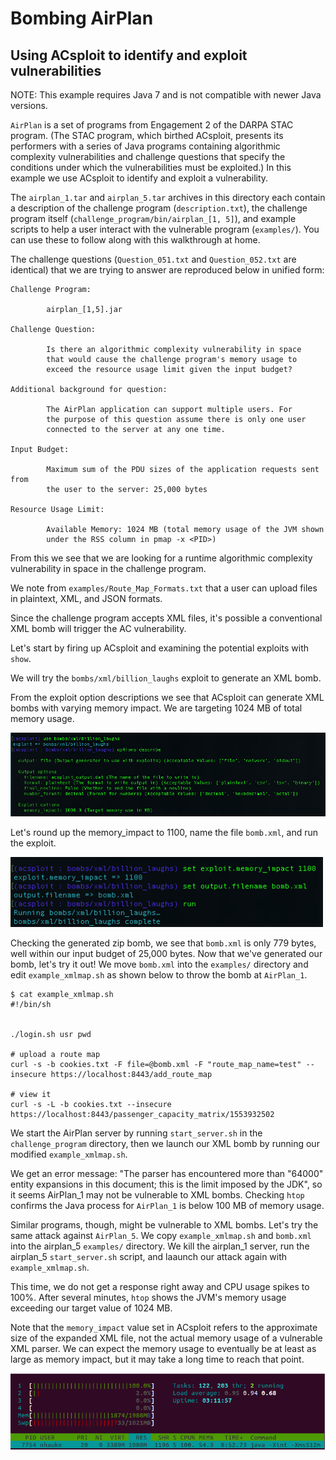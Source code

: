 # Bombing AirPlan

## Using ACsploit to identify and exploit vulnerabilities

NOTE: This example requires Java 7 and is not compatible with newer Java versions.

`AirPlan` is a set of programs from Engagement 2 of the DARPA STAC program. (The STAC program, which birthed ACsploit, presents its performers with a series of Java programs containing algorithmic complexity vulnerabilities and challenge questions that specify the conditions under which the vulnerabilities must be exploited.) In this example we use ACsploit to identify and exploit a vulnerability.

The `airplan_1.tar` and `airplan_5.tar` archives in this directory each contain a description of the challenge program (`description.txt`), the challenge program itself (`challenge_program/bin/airplan_[1, 5]`), and example scripts to help a user interact with the vulnerable program (`examples/`). You can use these to follow along with this walkthrough at home.

The challenge questions (`Question_051.txt` and `Question_052.txt` are identical) that we are trying to answer are reproduced below in unified form:

```
Challenge Program:

        airplan_[1,5].jar

Challenge Question:

        Is there an algorithmic complexity vulnerability in space
        that would cause the challenge program's memory usage to
        exceed the resource usage limit given the input budget?

Additional background for question:

        The AirPlan application can support multiple users. For
        the purpose of this question assume there is only one user
        connected to the server at any one time.

Input Budget:

        Maximum sum of the PDU sizes of the application requests sent from
        the user to the server: 25,000 bytes

Resource Usage Limit:

        Available Memory: 1024 MB (total memory usage of the JVM shown 
        under the RSS column in pmap -x <PID>)
```

From this we see that we are looking for a runtime algorithmic complexity vulnerability in space in the challenge program. 

We note from `examples/Route_Map_Formats.txt` that a user can upload files in plaintext, XML, and JSON formats.

Since the challenge program accepts XML files, it's possible a conventional XML bomb will trigger the AC vulnerability.

Let's start by firing up ACsploit and examining the potential exploits with `show`.

We will try the `bombs/xml/billion_laughs` exploit to generate an XML bomb.

From the exploit option descriptions we see that ACsploit can generate XML bombs with varying memory impact. We are targeting 1024 MB of total memory usage.

<img src="images/STAC-airplan/acsploitdescribeoptions.png" class="center"  width="700">

Let's round up the memory_impact to 1100, name the file `bomb.xml`, and run the exploit.

<img src="images/STAC-airplan/acsploitrun.png" class="center" width="500">

Checking the generated zip bomb, we see that `bomb.xml` is only 779 bytes, well within our input budget of 25,000 bytes. Now that we've generated our bomb, let's try it out! We move `bomb.xml` into the `examples/` directory and edit `example_xmlmap.sh` as shown below to throw the bomb at `AirPlan_1`.

```
$ cat example_xmlmap.sh
#!/bin/sh


./login.sh usr pwd

# upload a route map
curl -s -b cookies.txt -F file=@bomb.xml -F "route_map_name=test" --insecure https://localhost:8443/add_route_map

# view it
curl -s -L -b cookies.txt --insecure https://localhost:8443/passenger_capacity_matrix/1553932502
```

We start the AirPlan server by running `start_server.sh` in the `challenge_program` directory, then we launch our XML bomb by running our modified `example_xmlmap.sh`.

We get an error message: "The parser has encountered more than "64000" entity expansions in this document; this is the limit imposed by the JDK", so it seems AirPlan_1 may not be vulnerable to XML bombs. Checking `htop` confirms the Java process for `AirPlan_1` is below 100 MB of memory usage.

Similar programs, though, might be vulnerable to XML bombs. Let's try the same attack against `AirPlan_5`. We copy `example_xmlmap.sh` and `bomb.xml` into the airplan_5 `examples/` directory. We kill the airplan_1 server, run the airplan_5 `start_server.sh` script, and laaunch our attack again with `example_xmlmap.sh`. 

This time, we do not get a response right away and CPU usage spikes to 100%. After several minutes, `htop` shows the JVM's memory usage exceeding our target value of 1024 MB.

Note that the `memory_impact` value set in ACsploit refers to the approximate size of the expanded XML file, not the actual memory usage of a vulnerable XML parser. We can expect the memory usage to eventually be at least as large as memory impact, but it may take a long time to reach that point.
 
<img src="images/STAC-airplan/htop.png" class="center"  width="600">
